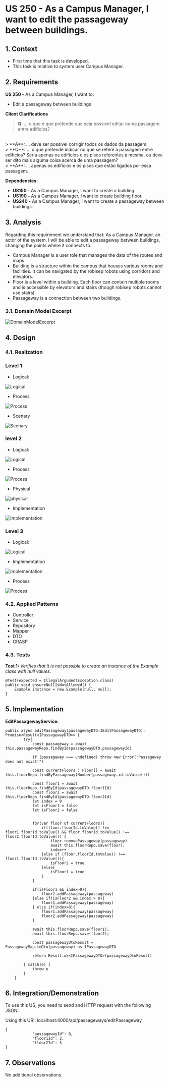 # US 250 - As a Campus Manager, I want to edit the passageway between buildings.

## 1. Context

* First time that this task is developed.
* This task is relative to system user Campus Manager.

## 2. Requirements

**US 250 -** As a Campus Manager, I want to:

* Edit a passageway between buildings

**Client Clarifications**
> **Q**: ... o que é que pretende que seja possivel editar numa passagem entre edificios?
<br>
> **A**: ... deve ser possivel corrigir todos os dados da passagem.
<br>
> **Q**: ... o que pretende indicar no que se refere à passagem entre edifícios? Seria apenas os edifícios e os pisos referentes à mesma, ou deve ser dito mais alguma coisa acerca de uma passagem?
<br>
> **A**: ... apenas os edificios e os pisos que estão ligados por essa passagem.

**Dependencies:**
- **US150 -** As a Campus Manager, I want to create a building.
- **US190 -** As a Campus Manager, I want to create building floor.
- **US240 -** As a Campus Manager, I want to create a passageway between buildings.

## 3. Analysis

Regarding this requirement we understand that: As a Campus Manager, an actor of the system, I will be able to edit a passageway
between buildings, changing the points where it connects to.
* Campus Manager is a user role that manages the data of the routes and maps.
* Building is a structure within the campus that houses various rooms and facilities. It can be navigated by the robisep robots using corridors and elevators.
* Floor is a level within a building. Each floor can contain multiple rooms and is accessible by elevators and stairs (though robisep robots cannot use stairs).
* Passageway is a connection between two buildings.

### 3.1. Domain Model Excerpt

![DomainModelExcerpt](./Diagrams/DomainModelExcerpt.svg)

## 4. Design

### 4.1. Realization

### Level 1

* Logical:

![Logical](./Diagrams/Level1/LogicalView.svg)

* Process

![Process](./Diagrams/Level1/ProcessLevel1.svg)

* Scenary

![Scenary](./Diagrams/Level1/scenaryLevel1.svg)

### level 2

* Logical:

![Logical](./Diagrams/Level2/LogicalViewLevel2.svg)

* Process

![Process](./Diagrams/Level2/ProcessLevel2.svg)

* Physical

![physical](./Diagrams/Level2/PhysicalViewLevel2.svg)

* Implementation

![Implementation](./Diagrams/Level2/ImplementationViewLevel2.svg)

### Level 3

* Logical:

![Logical](./Diagrams/Level3/logicalViewMasterDataBuilding.svg)

* Implementation

![Implementation](./Diagrams/Level3/ImplementaionViewLevel3.svg)

* Process

![Process](./Diagrams/Level3/SequenceDiagramLevel3.svg)

### 4.2. Applied Patterns

* Controller
* Service
* Repository
* Mapper
* DTO
* GRASP

### 4.3. Tests

**Test 1:** *Verifies that it is not possible to create an instance of the Example class with null values.*

```
@Test(expected = IllegalArgumentException.class)
public void ensureNullIsNotAllowed() {
	Example instance = new Example(null, null);
}
````

## 5. Implementation

**EditPassagewayService:**

```
public async editPassageway(passagewayDTO:IEditPassagewayDTO): Promise<Result<IPassagewayDTO>> {
        try{
            const passageway = await this.passagewayRepo.findById(passagewayDTO.passagewayId)

            if (passageway === undefined) throw new Error("Passageway does not exist!")

            const currentFloors : Floor[] = await this.floorRepo.findByPassageway(Number(passageway.id.toValue()))

            const floor1 = await this.floorRepo.findById(passagewayDTO.floor1Id)
            const floor2 = await this.floorRepo.findById(passagewayDTO.floor2Id)
            let index = 0
            let isFloor1 = false
            let isFloor2 = false


            for(var floor of currentFloors){
                if(floor.floorId.toValue() !== floor1.floorId.toValue() && floor.floorId.toValue() !== floor2.floorId.toValue()) {
                    floor.removePassageway(passageway)
                    await this.floorRepo.save(floor);
                    index++
                }else if (floor.floorId.toValue() !== floor1.floorId.toValue()){
                    isFloor2 = true
                }else{
                    isFloor1 = true
                }
            }

            if(isFloor1 && index>0){
                floor2.addPassageway(passageway)
            }else if(isFloor2 && index > 0){
                floor1.addPassageway(passageway)
            } else if(index>0){
                floor1.addPassageway(passageway)
                floor2.addPassageway(passageway)
            }

            await this.floorRepo.save(floor1);
            await this.floorRepo.save(floor2);

            const passagewayDtoResult = PassagewayMap.toDto(passageway) as IPassagewayDTO

            return Result.ok<IPassagewayDTO>(passagewayDtoResult)

        } catch(e) {
            throw e
        }
    }
````

## 6. Integration/Demonstration

To use this US, you need to send and HTTP request with the following JSON:

Using this URI: localhost:4000/api/passageways/editPassageway

````
{
            "passagewayId": 8,
            "floor1Id": 2,
            "floor2Id": 3
}
````

## 7. Observations

No additional observations.